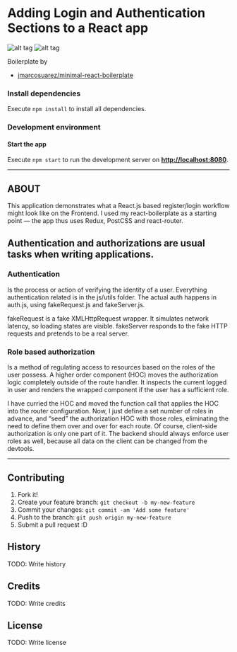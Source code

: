 # Adding Login and Authentication Sections to a React app

![alt tag](http://assets.fincaspace.com/img/loginflow-register.png)
![alt tag](http://assets.fincaspace.com/img/loginflow-dashboard.png)

Boilerplate by
  - [jmarcosuarez/minimal-react-boilerplate](https://github.com/jmarcosuarez/minimal-react-boilerplate)

### Install dependencies

Execute `npm install` to install all dependencies.

### Development environment

#### Start the app

Execute `npm start` to run the development server on **[http://localhost:8080](http://localhost:8080)**.

- - - -

## ABOUT

This application demonstrates what a React.js based register/login workflow might look like on the Frontend. I used my react-boilerplate as a starting point — the app thus uses Redux, PostCSS and react-router.

## Authentication and authorizations are usual tasks when writing applications. 
### Authentication
Is the process or action of verifying the identity of a user. Everything authentication related is in the js/utils folder. The actual auth happens in auth.js, using fakeRequest.js and fakeServer.js.

fakeRequest is a fake XMLHttpRequest wrapper. It simulates network latency, so loading states are visible. fakeServer responds to the fake HTTP requests and pretends to be a real server.

### Role based authorization
Is a method of regulating access to resources based on the roles of the user possess. 
A higher order component (HOC) moves the authorization logic completely outside of the route handler. It inspects the current logged in user and renders the wrapped component if the user has a sufficient role.

I have curried the HOC and moved the function call that applies the HOC into the router configuration. Now, I just define a set number of roles in advance, and “seed” the authorization HOC with those roles, eliminating the need to define them over and over for each route.
Of course, client-side authorization is only one part of it. The backend should always enforce user roles as well, because all data on the client can be changed from the devtools.


- - - -

## Contributing
1. Fork it!
2. Create your feature branch: `git checkout -b my-new-feature`
3. Commit your changes: `git commit -am 'Add some feature'`
4. Push to the branch: `git push origin my-new-feature`
5. Submit a pull request :D
## History
TODO: Write history
## Credits
TODO: Write credits
## License
TODO: Write license
